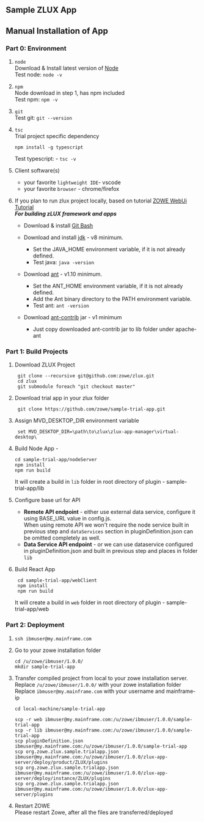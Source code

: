 ## Sample ZLUX App

## Manual Installation of App

### Part 0: Environment
1) `node`  
   Download & Install latest version of [Node](https://nodejs.org/en/download/)  
   Test node: `node -v`  
1) `npm`  
   Node download in step 1, has npm included  
   Test npm: `npm -v`
1) `git`  
   Test git: `git --version`
1) `tsc`   
   Trial project specific dependency 
   ```
   npm install -g typescript
   ``` 
   Test typescript: - `tsc -v`
1) Client software(s)
   * your favorite `lightweight IDE`- vscode
   * your favorite `browser` - chrome/firefox

1) If you plan to run zlux project locally, based on tutorial [ZOWE WebUi Tutorial](https://developer.ibm.com/tutorials/zowe-step-by-step-tutorial/)   
**_For building zLUX framework and apps_**    
    * Download & install [Git Bash](https://git-scm.com/downloads) 
    
   
    * Download and install [jdk](https://www.oracle.com/technetwork/java/javase/downloads/jdk8-downloads-2133151.html) - v8 minimum. 
        * Set the JAVA_HOME environment variable, if it is not already defined. 
        * Test java: `java -version`   
    * Download [ant](https://ant.apache.org/bindownload.cgi) - v1.10 minimum.
        * Set the ANT_HOME environment variable, if it is not already defined. 
        * Add the Ant binary directory to the PATH environment variable. 
        * Test ant: `ant -version`   
    * Download [ant-contrib](https://sourceforge.net/projects/ant-contrib/files/ant-contrib/1.0b3/ant-contrib-1.0b3-bin.zip/download) jar - v1 minimum  
        * Just copy downloaded ant-contrib jar to lib folder under apache-ant 


### Part 1: Build Projects
1) Download ZLUX Project
   ```
    git clone --recursive git@github.com:zowe/zlux.git
    cd zlux
    git submodule foreach "git checkout master"
   ```

1) Download trial app in your zlux folder
   ```
    git clone https://github.com/zowe/sample-trial-app.git
   ```

1) Assign MVD_DESKTOP_DIR environment variable
    ```
     set MVD_DESKTOP_DIR=\path\to\zlux\zlux-app-manager\virtual-desktop\
    ```

1) Build Node App - 
    ```
    cd sample-trial-app/nodeServer 
    npm install
    npm run build
    ```
    It will create a build in `lib` folder in root directory of plugin - sample-trial-app/lib

1) Configure base url for API     
   * __Remote API endpoint__ - either use external data service, configure it using BASE_URL value in config.js.    
    When using remote API we won't require the node service built in previous step and `dataServices` section in pluginDefinition.json can be omitted completely as well.
   * __Data Service API endpoint__ - or we can use dataservice configured in pluginDefinition.json and built in previous step and places in folder `lib` 

1) Build React App   

   ```
    cd sample-trial-app/webClient
    npm install
    npm run build
    ```

    It will create a build in `web` folder in root directory of plugin - sample-trial-app/web

### Part 2: Deployment
1) `ssh ibmuser@my.mainframe.com`

2) Go to your zowe installation folder
    ```
    cd /u/zowe/ibmuser/1.0.0/
    mkdir sample-trial-app
    ```

3) Transfer compiled project from local to your zowe installation server.  
Replace `/u/zowe/ibmuser/1.0.0/` with your zowe installation folder  
Replace `ibmuser@my.mainframe.com` with your username and mainframe-ip  

    ```
    cd local-machine/sample-trial-app

    scp -r web ibmuser@my.mainframe.com:/u/zowe/ibmuser/1.0.0/sample-trial-app
    scp -r lib ibmuser@my.mainframe.com:/u/zowe/ibmuser/1.0.0/sample-trial-app
    scp pluginDefinition.json ibmuser@my.mainframe.com:/u/zowe/ibmuser/1.0.0/sample-trial-app
    scp org.zowe.zlux.sample.trialapp.json ibmuser@my.mainframe.com:/u/zowe/ibmuser/1.0.0/zlux-app-server/deploy/product/ZLUX/plugins
    scp org.zowe.zlux.sample.trialapp.json ibmuser@my.mainframe.com:/u/zowe/ibmuser/1.0.0/zlux-app-server/deploy/instance/ZLUX/plugins
    scp org.zowe.zlux.sample.trialapp.json ibmuser@my.mainframe.com:/u/zowe/ibmuser/1.0.0/zlux-app-server/plugins

    ```

4) Restart ZOWE  
Please restart Zowe, after all the files are transferred/deployed    
